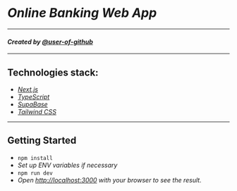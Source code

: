 # _Online Banking Web App_

---

#### _Created by [@user-of-github](github.com/user-of-github)_

---

## Technologies stack:

- _[Next.js](https://nextjs.org/)_
- _[TypeScript](https://www.typescriptlang.org/)_
- _[SupaBase](https://supabase.com/)_
- _[Tailwind CSS](https://tailwindcss.com/)_

---

## Getting Started

- `npm install`
- _Set up ENV variables if necessary_
- `npm run dev`
- _Open [http://localhost:3000](http://localhost:3000) with your browser to see the result._
